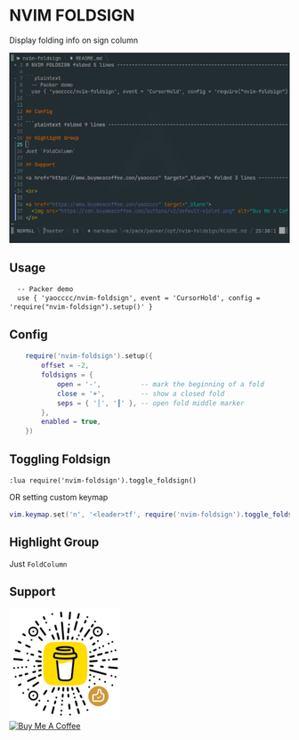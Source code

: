 # NVIM FOLDSIGN

Display folding info on sign column

![avatar](screenshot.png)

## Usage

```plaintext
  -- Packer demo
  use { 'yaocccc/nvim-foldsign', event = 'CursorHold', config = 'require("nvim-foldsign").setup()' }
```

## Config

```lua
    require('nvim-foldsign').setup({
        offset = -2,
        foldsigns = {
            open = '-',          -- mark the beginning of a fold
            close = '+',         -- show a closed fold
            seps = { '│', '┃' }, -- open fold middle marker
        },
        enabled = true,
    })
```

## Toggling Foldsign

```vim
:lua require('nvim-foldsign').toggle_foldsign()
```

OR setting custom keymap

```lua
vim.keymap.set('n', '<leader>tf', require('nvim-foldsign').toggle_foldsign )
```

## Highlight Group

Just `FoldColumn`

## Support

<a href="https://www.buymeacoffee.com/yaocccc" target="_blank">
  <img src="https://github.com/yaocccc/yaocccc/raw/master/qr.png">
</a>

<br>

<a href="https://www.buymeacoffee.com/yaocccc" target="_blank">
  <img src="https://cdn.buymeacoffee.com/buttons/v2/default-violet.png" alt="Buy Me A Coffee" style="height: 60px !important;width: 200px !important;" >
</a>
